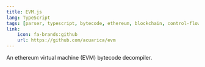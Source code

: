 ```yaml
---
title: EVM.js
lang: TypeScript
tags: [parser, typescript, bytecode, ethereum, blockchain, control-flow-graph, solidity, web3, evm]
link:
    icon: fa-brands:github
    url: https://github.com/acuarica/evm
---
```


An ethereum virtual machine (EVM) bytecode decompiler.
